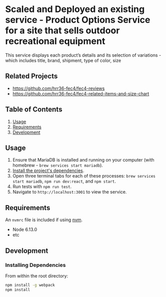 # Scaled and Deployed an existing service - Product Options Service for a site that sells outdoor recreational equipment

This service displays each product’s details and its selection of variations - which includes title, brand, shipment, type of color, size

## Related Projects

  - https://github.com/hrr36-fec4/fec4-reviews
  - https://github.com/hrr36-fec4/fec4-related-items-and-size-chart

## Table of Contents

1. [Usage](#Usage)
1. [Requirements](#requirements)
1. [Development](#development)

## Usage

1. Ensure that MariaDB is installed and running on your computer (with homebrew - `brew services start mariadb`).
2. [Install the project's dependencies](#installing-dependencies).
3. Open three terminal tabs for each of these processes: `brew services start mariadb`, `npm run dev:react`, and `npm start`.
4. Run tests with `npm run test`.
5. Navigate to `http://localhost:3001` to view the service.

## Requirements

An `nvmrc` file is included if using [nvm](https://github.com/creationix/nvm).

- Node 6.13.0
- etc

## Development

### Installing Dependencies

From within the root directory:

```sh
npm install -g webpack
npm install
```
